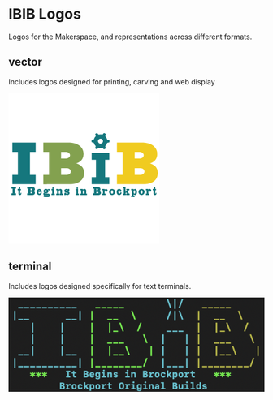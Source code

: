 # IBIB Logos
Logos for the Makerspace, and representations across different formats.

## vector
Includes logos designed for printing, carving and web display

![logo](./vector/ibib-logo.png)

## terminal
Includes logos designed specifically for text terminals.

![The rendered logo](./terminal/logo-rendered.png)

